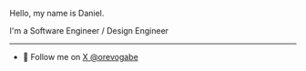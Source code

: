 Hello, my name is Daniel.

I'm a Software Engineer / Design Engineer

---
- 🙅 Follow me on [X @orevogabe](https://twitter.com/orevogabe)
